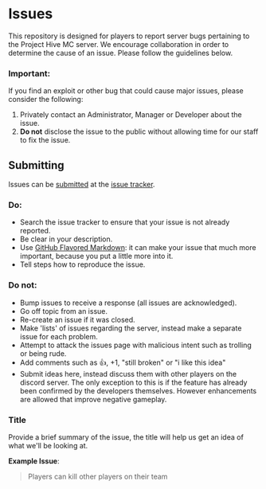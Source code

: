 Issues
======

This repository is designed for players to report server bugs pertaining to the Project Hive MC server. We encourage collaboration in order to determine the cause of an issue. Please follow the guidelines below.

### Important:

If you find an exploit or other bug that could cause major issues, please consider the following:

1. Privately contact an Administrator, Manager or Developer about the issue.
2. **Do not** disclose the issue to the public without allowing time for our staff to fix the issue.

## Submitting

Issues can be [submitted](https://github.com/Project-Hive/Issues/issues/new) at the [issue tracker](https://github.com/Project-Hive/Issues/issues).

### Do:

* Search the issue tracker to ensure that your issue is not already reported.
* Be clear in your description.
* Use [GitHub Flavored Markdown](http://github.github.com/github-flavored-markdown/): it can make your issue that much more important, because you put a little more into it.
* Tell steps how to reproduce the issue.

### Do not:

* Bump issues to receive a response (all issues are acknowledged).
* Go off topic from an issue.
* Re-create an issue if it was closed.
* Make 'lists' of issues regarding the server, instead make a separate issue for each problem.
* Attempt to attack the issues page with malicious intent such as trolling or being rude.
* Add comments such as :+1:, +1, "still broken" or "i like this idea"
* Submit ideas here, instead discuss them with other players on the discord server. The only exception to this is if the feature has already been confirmed by the developers themselves. However enhancements are allowed that improve negative gameplay.

### Title

Provide a brief summary of the issue, the title will help us get an idea of what we'll be looking at.

**Example Issue**:

> Players can kill other players on their team
